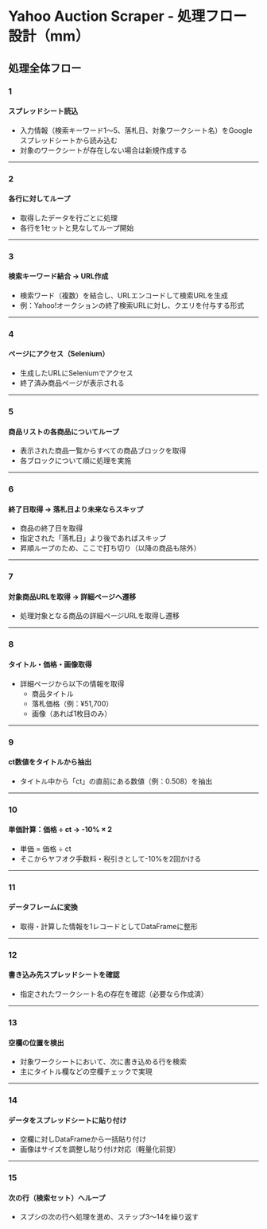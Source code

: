 # Yahoo Auction Scraper - 処理フロー設計（mm）

## 処理全体フロー

### 1
#### スプレッドシート読込
- 入力情報（検索キーワード1〜5、落札日、対象ワークシート名）をGoogleスプレッドシートから読み込む
- 対象のワークシートが存在しない場合は新規作成する

---

### 2
#### 各行に対してループ
- 取得したデータを行ごとに処理
- 各行を1セットと見なしてループ開始

---

### 3
#### 検索キーワード結合 → URL作成
- 検索ワード（複数）を結合し、URLエンコードして検索URLを生成
- 例：Yahoo!オークションの終了検索URLに対し、クエリを付与する形式

---

### 4
#### ページにアクセス（Selenium）
- 生成したURLにSeleniumでアクセス
- 終了済み商品ページが表示される

---

### 5
#### 商品リストの各商品についてループ
- 表示された商品一覧からすべての商品ブロックを取得
- 各ブロックについて順に処理を実施

---

### 6
#### 終了日取得 → 落札日より未来ならスキップ
- 商品の終了日を取得
- 指定された「落札日」より後であればスキップ
- 昇順ループのため、ここで打ち切り（以降の商品も除外）

---

### 7
#### 対象商品URLを取得 → 詳細ページへ遷移
- 処理対象となる商品の詳細ページURLを取得し遷移

---

### 8
#### タイトル・価格・画像取得
- 詳細ページから以下の情報を取得
  - 商品タイトル
  - 落札価格（例：¥51,700）
  - 画像（あれば1枚目のみ）

---

### 9
#### ct数値をタイトルから抽出
- タイトル中から「ct」の直前にある数値（例：0.508）を抽出

---

### 10
#### 単価計算：価格 ÷ ct → -10% × 2
- 単価 = 価格 ÷ ct
- そこからヤフオク手数料・税引きとして-10%を2回かける

---

### 11
#### データフレームに変換
- 取得・計算した情報を1レコードとしてDataFrameに整形

---

### 12
#### 書き込み先スプレッドシートを確認
- 指定されたワークシート名の存在を確認（必要なら作成済）

---

### 13
#### 空欄の位置を検出
- 対象ワークシートにおいて、次に書き込める行を検索
- 主にタイトル欄などの空欄チェックで実現

---

### 14
#### データをスプレッドシートに貼り付け
- 空欄に対しDataFrameから一括貼り付け
- 画像はサイズを調整し貼り付け対応（軽量化前提）

---

### 15
#### 次の行（検索セット）へループ
- スプシの次の行へ処理を進め、ステップ3〜14を繰り返す  
